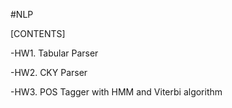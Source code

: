#NLP


[CONTENTS]

-HW1. Tabular Parser

-HW2. CKY Parser

-HW3. POS Tagger with HMM and Viterbi algorithm
